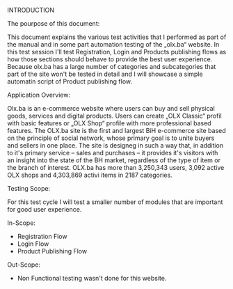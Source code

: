 
INTRODUCTION

The pourpose of this document:

This document explains the various test activities that I performed as part of the manual and in some part automation testing of the „olx.ba“ website. In this test session I'll test Registration, Login and Products publishing flows as how those sections should behave to provide the best user experience. Because olx.ba has a large 
number of categories and subcategories that part of the site won't be tested in detail and I will showcase a simple automatin script of Product publishing flow. 

Application Overview:

Olx.ba is an e-commerce website where users can buy and sell physical goods, services and digital products. Users can create „OLX Classic“ profil with basic features or „OLX Shop“ profile with more professional based features. The OLX.ba site is the first and largest BiH e-commerce site based on the principle of social network, whose primary goal is to unite buyers and sellers in one place. The site is designeg in such a way that, in addition to it's primary service – sales and purchases – it provides it's visitors with an insight into the state of the BH market, regardless of the type of item or the branch of interest. OLX.ba has more than 3,250,343 users, 
3,092 active OLX shops and 4,303,869 activi items in 2187 categories. 

Testing Scope:

For this test cycle I will test a smaller number of modules that are important for good user experience. 

In-Scope:

-	Registration Flow 
-	Login Flow
-	Product Publishing Flow

Out-Scope: 

-	Non Functional testing wasn't done for this website. 




